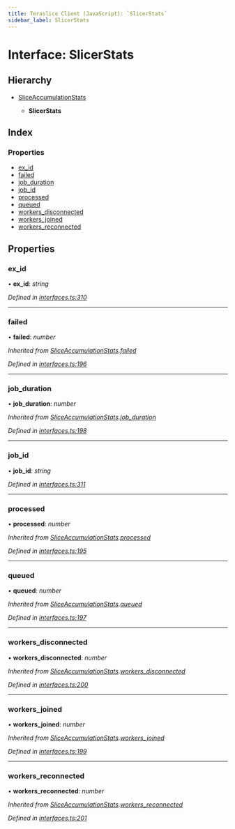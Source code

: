 ```yaml
---
title: Teraslice Client (JavaScript): `SlicerStats`
sidebar_label: SlicerStats
---
```


# Interface: SlicerStats

## Hierarchy

* [SliceAccumulationStats](sliceaccumulationstats.md)

  * **SlicerStats**

## Index

### Properties

* [ex_id](slicerstats.md#ex_id)
* [failed](slicerstats.md#failed)
* [job_duration](slicerstats.md#job_duration)
* [job_id](slicerstats.md#job_id)
* [processed](slicerstats.md#processed)
* [queued](slicerstats.md#queued)
* [workers_disconnected](slicerstats.md#workers_disconnected)
* [workers_joined](slicerstats.md#workers_joined)
* [workers_reconnected](slicerstats.md#workers_reconnected)

## Properties

###  ex_id

• **ex_id**: *string*

*Defined in [interfaces.ts:310](https://github.com/terascope/teraslice/blob/d2d877b60/packages/teraslice-client-js/src/interfaces.ts#L310)*

___

###  failed

• **failed**: *number*

*Inherited from [SliceAccumulationStats](sliceaccumulationstats.md).[failed](sliceaccumulationstats.md#failed)*

*Defined in [interfaces.ts:196](https://github.com/terascope/teraslice/blob/d2d877b60/packages/teraslice-client-js/src/interfaces.ts#L196)*

___

###  job_duration

• **job_duration**: *number*

*Inherited from [SliceAccumulationStats](sliceaccumulationstats.md).[job_duration](sliceaccumulationstats.md#job_duration)*

*Defined in [interfaces.ts:198](https://github.com/terascope/teraslice/blob/d2d877b60/packages/teraslice-client-js/src/interfaces.ts#L198)*

___

###  job_id

• **job_id**: *string*

*Defined in [interfaces.ts:311](https://github.com/terascope/teraslice/blob/d2d877b60/packages/teraslice-client-js/src/interfaces.ts#L311)*

___

###  processed

• **processed**: *number*

*Inherited from [SliceAccumulationStats](sliceaccumulationstats.md).[processed](sliceaccumulationstats.md#processed)*

*Defined in [interfaces.ts:195](https://github.com/terascope/teraslice/blob/d2d877b60/packages/teraslice-client-js/src/interfaces.ts#L195)*

___

###  queued

• **queued**: *number*

*Inherited from [SliceAccumulationStats](sliceaccumulationstats.md).[queued](sliceaccumulationstats.md#queued)*

*Defined in [interfaces.ts:197](https://github.com/terascope/teraslice/blob/d2d877b60/packages/teraslice-client-js/src/interfaces.ts#L197)*

___

###  workers_disconnected

• **workers_disconnected**: *number*

*Inherited from [SliceAccumulationStats](sliceaccumulationstats.md).[workers_disconnected](sliceaccumulationstats.md#workers_disconnected)*

*Defined in [interfaces.ts:200](https://github.com/terascope/teraslice/blob/d2d877b60/packages/teraslice-client-js/src/interfaces.ts#L200)*

___

###  workers_joined

• **workers_joined**: *number*

*Inherited from [SliceAccumulationStats](sliceaccumulationstats.md).[workers_joined](sliceaccumulationstats.md#workers_joined)*

*Defined in [interfaces.ts:199](https://github.com/terascope/teraslice/blob/d2d877b60/packages/teraslice-client-js/src/interfaces.ts#L199)*

___

###  workers_reconnected

• **workers_reconnected**: *number*

*Inherited from [SliceAccumulationStats](sliceaccumulationstats.md).[workers_reconnected](sliceaccumulationstats.md#workers_reconnected)*

*Defined in [interfaces.ts:201](https://github.com/terascope/teraslice/blob/d2d877b60/packages/teraslice-client-js/src/interfaces.ts#L201)*
